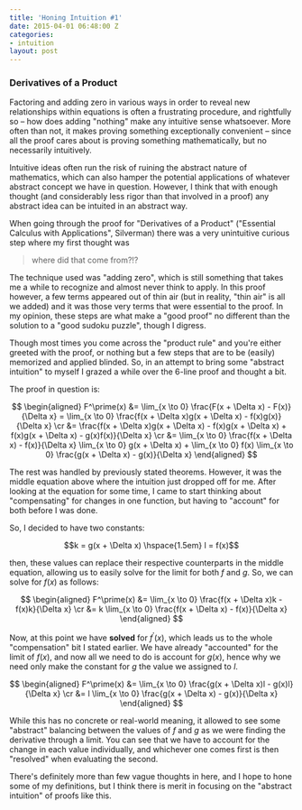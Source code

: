 ```yaml
---
title: 'Honing Intuition #1'
date: 2015-04-01 06:48:00 Z
categories:
- intuition
layout: post
---
```


### Derivatives of a Product

Factoring and adding zero in various ways in order to reveal new relationships within equations
is often a frustrating procedure, and rightfully so – how does adding "nothing" make any intuitive
sense whatsoever. More often than not, it makes proving something exceptionally convenient – since
all the proof cares about is proving something mathematically, but no necessarily intuitively.

Intuitive ideas often run the risk of ruining the abstract nature of mathematics, which can also
hamper the potential applications of whatever abstract concept we have in question. However, I think
that with enough thought (and considerably less rigor than that involved in a proof) any abstract
idea can be intuited in an abstract way.

When going through the proof for "Derivatives of a Product" ("Essential Calculus with Applications", Silverman) 
there was a very unintuitive curious step where my first thought was

> where did that come from?!?

The technique used was "adding zero", which is still something that takes me a while to recognize and almost
never think to apply. In this proof however, a few terms appeared out of thin air (but in reality, "thin air"
is all we added) and it was those very terms that were essential to the proof. In my opinion, these steps
are what make a "good proof" no different than the solution to a "good sudoku puzzle", though I digress.

Though most times you come across the "product rule" and you're either greeted with the proof, or nothing but
a few steps that are to be (easily) memorized and applied blinded. So, in an attempt to bring some "abstract
intuition" to myself I grazed a while over the 6-line proof and thought a bit.

The proof in question is:

$$
\begin{aligned}
F^\prime(x)
&= \lim_{x \to 0}
\frac{F(x + \Delta x) - F(x)}{\Delta x} = \lim_{x \to 0}
\frac{f(x + \Delta x)g(x + \Delta x) - f(x)g(x)}{\Delta x}
\cr
&= \frac{f(x + \Delta x)g(x + \Delta x) - f(x)g(x + \Delta x) + f(x)g(x + \Delta x) - g(x)f(x)}{\Delta x}
\cr
&= \lim_{x \to 0}
\frac{f(x + \Delta x) - f(x)}{\Delta x}
\lim_{x \to 0} g(x + \Delta x) +
\lim_{x \to 0} f(x)
\lim_{x \to 0} \frac{g(x + \Delta x) - g(x)}{\Delta x}
\end{aligned}
$$

The rest was handled by previously stated theorems. However, it was the middle equation above
where the intuition just dropped off for me. After looking at the equation for some time, I 
came to start thinking about "compensating" for changes in one function, but having to "account"
for both before I was done.

So, I decided to have two constants:

$$k = g(x + \Delta x) \hspace{1.5em} l = f(x)$$

then, these values can replace their respective counterparts in the middle equation, allowing
us to easily solve for the limit for both $f$ and $g$. So, we can solve for $f(x)$ as follows:

$$
\begin{aligned}
F^\prime(x) &= \lim_{x \to 0} \frac{f(x + \Delta x)k - f(x)k}{\Delta x} \cr
            &= k \lim_{x \to 0} \frac{f(x + \Delta x) - f(x)}{\Delta x}
\end{aligned}
$$

Now, at this point we have **solved** for $f^\prime(x)$, which leads us to the whole "compensation"
bit I stated earlier. We have already "accounted" for the limit of $f(x)$, and now all we need to
do is account for $g(x)$, hence why we need only make the constant for $g$ the value we assigned
to $l$.

$$
\begin{aligned}
F^\prime(x) &= \lim_{x \to 0} \frac{g(x + \Delta x)l - g(x)l}{\Delta x} \cr
            &= l \lim_{x \to 0} \frac{g(x + \Delta x) - g(x)}{\Delta x}
\end{aligned}
$$

While this has no concrete or real-world meaning, it allowed to see some "abstract" balancing between
the values of $f$ and $g$ as we were finding the derivative through a limit. You can see that we have
to account for the change in each value individually, and whichever one comes first is then "resolved"
when evaluating the second.

There's definitely more than few vague thoughts in here, and I hope to hone some of my definitions,
but I think there is merit in focusing on the "abstract intuition" of proofs like this.
